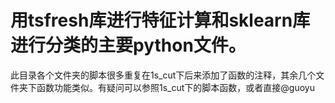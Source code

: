 # 用tsfresh库进行特征计算和sklearn库进行分类的主要python文件。

此目录各个文件夹的脚本很多重复在1s_cut下后来添加了函数的注释，其余几个文件夹下函数功能类似。有疑问可以参照1s_cut下的脚本函数，或者直接@guoyu
